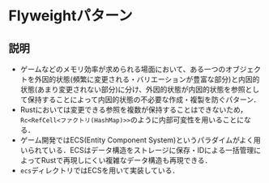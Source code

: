 # Flyweightパターン

## 説明

- ゲームなどのメモリ効率が求められる場面において、ある一つのオブジェクトを外因的状態(頻繁に変更される・バリエーションが豊富な部分)と内因的状態(あまり変更されない部分)に分け、外因的状態が内因的状態を参照として保持することによって内因的状態の不必要な作成・複製を防ぐパターン．
- Rustにおいては変更できる参照を複数が保持することはできないため，`Rc<RefCell<ファクトリ(HashMap)>>`のように内部可変性を用いることになる．
- ゲーム開発ではECS(Entity Component System)というパラダイムがよく用いられている．ECSはデータ構造をストレージに保存・IDによる一括管理によってRustで再現しにくい複雑なデータ構造も再現できる．
- `ecs`ディレクトリではECSを用いて実装している．
